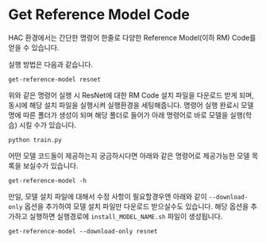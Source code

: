 # Get Reference Model Code

HAC 환경에서는 간단한 명령어 한줄로 다양한 Reference Model(이하 RM) Code를 얻을 수 있습니다.

실행 방법은 다음과 같습니다.

```shell
get-reference-model resnet
```

위와 같은 명령어 실행 시 ResNet에 대한 RM Code 설치 파일을 다운로드 받게 되며, 동시에 해당 설치 파일을 실행시켜 실행환경을 세팅해줍니다. 명령어 실행 완료시 모델명에 따른 폴더가 생성이 되며 해당 폴더로 들어가 아래 명령어로 바로 모델을 실행(학습) 시킬 수가 있습니다.

```shell
python train.py
```

어떤 모델 코드들이 제공하는지 궁금하시다면 아래와 같은 명령어로 제공가능한 모델 목록을 보실수가 있습니다.

```shell
get-reference-model -h
```

만일, 모델 설치 파일에 대해서 수정 사항이 필요할경우엔 아래와 같이 `--download-only` 옵션을 추가하여 모델 설치 파일만 다운로드 받으실수도 있습니다. 해당 옵션을 추가하고 실행하면 실행경로에 `install_MODEL_NAME.sh` 파일이 생성됩니다.

```shell
get-reference-model --download-only resnet
```